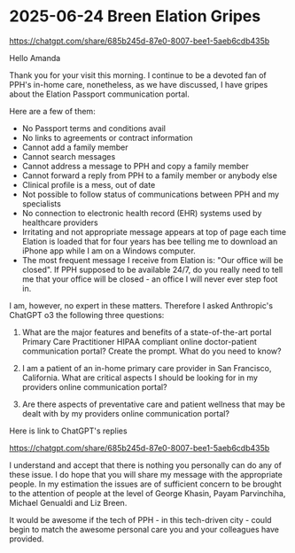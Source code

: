 # 2025-06-24 Breen Elation Gripes

https://chatgpt.com/share/685b245d-87e0-8007-bee1-5aeb6cdb435b

Hello Amanda

Thank you for your visit this morning. I continue to be a devoted fan of PPH's in-home care, nonetheless, as we have discussed, I have gripes about the Elation Passport communication portal.

Here are a few of them:

* No Passport terms and conditions avail
* No links to agreements or contract information
* Cannot add a family member
* Cannot search messages
* Cannot address a message to PPH and copy a family member
* Cannot forward a reply from PPH to a family member or anybody else
* Clinical profile is a mess, out of date
* Not possible to follow status of communications between PPH and my specialists
* No connection to electronic health record (EHR) systems used by healthcare providers
* Irritating and not appropriate message appears at top of page each time Elation is loaded that for four years has bee telling me to download an iPhone app while I am on a Windows computer.
* The most frequent message I receive from Elation is: "Our office will be closed". If PPH supposed to be available 24/7, do you really need to tell me that your office will be closed - an office I will never ever step foot in.

I am, however, no expert in these matters. Therefore I asked Anthropic's ChatGPT o3 the following three questions:

1. What are the major features and benefits of a state-of-the-art portal Primary Care Practitioner HIPAA compliant online doctor-patient communication portal? Create the prompt. What do you need to know?

2. I am a patient of an in-home primary care provider in San Francisco, California. What are critical aspects I should be looking for in my providers online communication portal?

3. Are there aspects of preventative care and patient wellness that may be dealt with by my providers online communication portal?

Here is link to ChatGPT's replies

https://chatgpt.com/share/685b245d-87e0-8007-bee1-5aeb6cdb435b

I understand and accept that there is nothing you personally can do any of these issue. I do hope that you will share my message with the appropriate people. In my estimation the issues are of sufficient concern to be brought to the attention of people at the level of George Khasin, Payam Parvinchiha, Michael Genualdi and Liz Breen.

It would be awesome if the tech of PPH - in this tech-driven city - could begin to match the awesome personal care you and your colleagues have provided.


